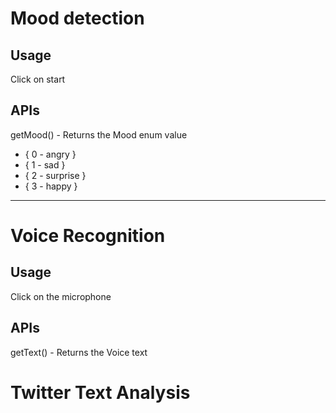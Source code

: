 # Mood detection      
## Usage  
Click on start   

## APIs  
getMood() - Returns the Mood enum value
* { 0 - angry    }  
* { 1 - sad      }    
* { 2 - surprise }    
* { 3 - happy    }    
  
----------------------------------------  
  
# Voice Recognition  
## Usage    
Click on the microphone   
 
## APIs  
getText() - Returns the Voice text

# Twitter Text Analysis